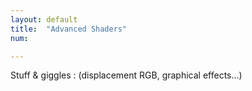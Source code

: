 ```yaml
---
layout: default
title:  "Advanced Shaders"
num: 

---
```


Stuff & giggles : (displacement RGB, graphical effects...)
